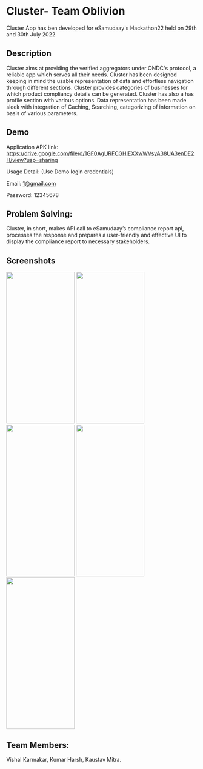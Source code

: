 
# Cluster- Team Oblivion

Cluster App has ben developed for eSamudaay's Hackathon22 held on 29th and 30th July 2022.


## Description
Cluster aims at providing the verified aggregators under ONDC's protocol, a reliable app which serves all their needs.
Cluster has been designed keeping in mind the usable representation of data and effortless navigation through different sections.
Cluster provides categories of businesses for which product compliancy details can be generated.
Cluster has also a has profile section with various options.
Data representation has been made sleek with integration of Caching, Searching, categorizing of information on basis of various parameters.
## Demo

Application APK link:
https://drive.google.com/file/d/1GF0AgURFCGHIEXXwWVsyA38UA3enDE2H/view?usp=sharing



Usage Detail: (Use Demo login credentials)

Email: 1@gmail.com 

Password: 12345678  




## Problem Solving:

Cluster, in short, makes API call to eSamudaay’s compliance report api, processes the response and prepares a user-friendly and effective UI to display the compliance report to necessary stakeholders.
 

## Screenshots

<img src="https://user-images.githubusercontent.com/76583677/181915993-999b7242-cd25-4778-93a9-ebba080ffe41.jpg" width="180" height="400">       <img src="https://user-images.githubusercontent.com/76583677/181916006-b0bfc659-3b60-48f5-9fd7-a14113e76a36.jpg" width="180" height="400">       <img src="https://user-images.githubusercontent.com/76583677/181916012-229a349f-0346-42f1-8439-9d2a64e9b7df.jpg" width="180" height="400">       <img src="https://user-images.githubusercontent.com/76583677/181916018-9c813855-a9b6-4b20-853e-df5c43265131.jpg" width="180" height="400">       <img src="https://user-images.githubusercontent.com/76583677/181916020-b4e71b61-2dd8-48b6-85a8-cbb1d0f54b51.jpg" width="180" height="400">




## Team Members:

Vishal Karmakar,  Kumar Harsh,  Kaustav Mitra.



